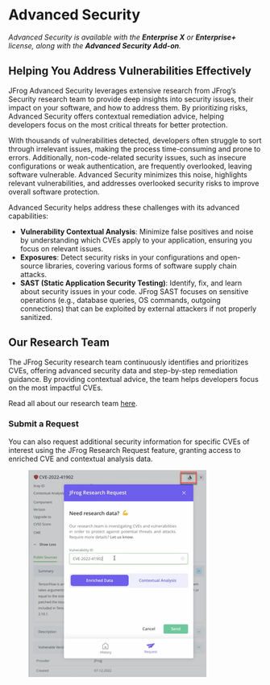 # Advanced Security

_Advanced Security is available with the **Enterprise X** or **Enterprise+** license, along with the **Advanced Security Add-on**._

## **Helping You Address Vulnerabilities Effectively**

JFrog Advanced Security leverages extensive research from JFrog’s Security research team to provide deep insights into security issues, their impact on your software, and how to address them. By prioritizing risks, Advanced Security offers contextual remediation advice, helping developers focus on the most critical threats for better protection.

With thousands of vulnerabilities detected, developers often struggle to sort through irrelevant issues, making the process time-consuming and prone to errors. Additionally, non-code-related security issues, such as insecure configurations or weak authentication, are frequently overlooked, leaving software vulnerable. Advanced Security minimizes this noise, highlights relevant vulnerabilities, and addresses overlooked security risks to improve overall software protection.

Advanced Security helps address these challenges with its advanced capabilities:

* **Vulnerability Contextual Analysis**: Minimize false positives and noise by understanding which CVEs apply to your application, ensuring you focus on relevant issues.
* **Exposures**: Detect security risks in your configurations and open-source libraries, covering various forms of software supply chain attacks.
* **SAST (Static Application Security Testing)**: Identify, fix, and learn about security issues in your code. JFrog SAST focuses on sensitive operations (e.g., database queries, OS commands, outgoing connections) that can be exploited by external attackers if not properly sanitized.

## Our Research Team

The JFrog Security research team continuously identifies and prioritizes CVEs, offering advanced security data and step-by-step remediation guidance. By providing contextual advice, the team helps developers focus on the most impactful CVEs.&#x20;

Read all about our research team [here](https://research.jfrog.com/).

### Submit a Request

You can also request additional security information for specific CVEs of interest using the JFrog Research Request feature, granting access to enriched CVE and contextual analysis data.

<figure><img src="../../.gitbook/assets/ResearchTeamRequest.png" alt=""><figcaption></figcaption></figure>
